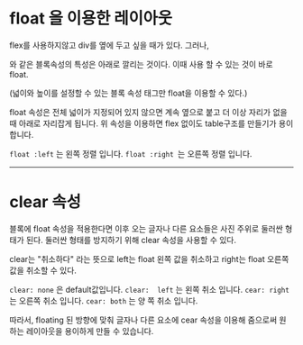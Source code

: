 # float 을 이용한 레이아웃 #

flex를 사용하지않고 div를 옆에 두고 싶을 때가 있다. 그러나,
<div> 와 같은 블록속성의 특성은 아래로 깔리는 것이다. 
이때 사용 할 수 있는 것이 바로 float.

(넓이와 높이를 설정할 수 있는 블록 속성 태그만 float을 이용할 수 있다.)   

float 속성은 전체 넓이가 지정되어 있지 않으면 계속 옆으로 붙고 더 이상 자리가 없을 때 아래로 자리잡게 됩니다. 위 속성을 이용하면 flex 없이도 table구조를 만들기가 용이합니다.

```float :left``` 는 왼쪽 정렬 입니다.
```float :right ```는 오른쪽 정렬 입니다.

----------------------------------------------------------------------
# clear 속성 #

블록에 float 속성을 적용한다면 이후 오는 글자나 다른 요소들은 사진 주위로 둘러싼 형태가 된다. 
둘러싼 형태를 방지하기 위해 clear 속성을 사용할 수 있다.

clear는 "취소하다" 라는 뜻으로 left는 float 왼쪽 값을 취소하고 right는 float 오른쪽 값을 취소할 수 있다.

```clear: none``` 은 default값입니다.
```clear:  left``` 는 왼쪽 취소 입니다.
```cear: right``` 는 오른쪽 취소 입니다.
```cear: both``` 는 양 쪽 취소 입니다.

따라서, floating 된 방향에 맞춰 글자나 다른 요소에 cear 속성을 이용해 줌으로써 원하는 레이아웃을 용이하게 만들 수 있습니다.
 
